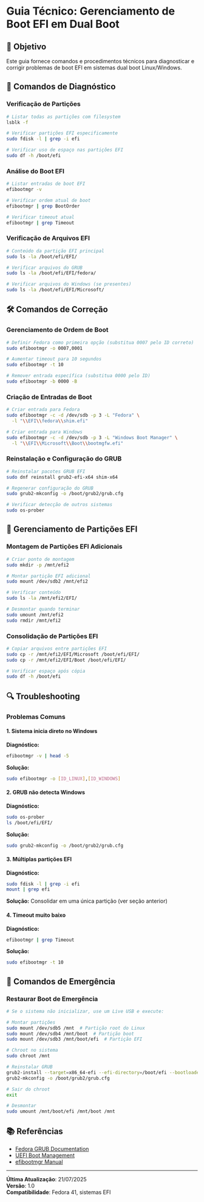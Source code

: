 # Guia Técnico: Gerenciamento de Boot EFI em Dual Boot

## 🎯 Objetivo

Este guia fornece comandos e procedimentos técnicos para diagnosticar e corrigir problemas de boot EFI em sistemas dual boot Linux/Windows.

## 🔧 Comandos de Diagnóstico

### Verificação de Partições
```bash
# Listar todas as partições com filesystem
lsblk -f

# Verificar partições EFI especificamente
sudo fdisk -l | grep -i efi

# Verificar uso de espaço nas partições EFI
sudo df -h /boot/efi
```

### Análise do Boot EFI
```bash
# Listar entradas de boot EFI
efibootmgr -v

# Verificar ordem atual de boot
efibootmgr | grep BootOrder

# Verificar timeout atual
efibootmgr | grep Timeout
```

### Verificação de Arquivos EFI
```bash
# Conteúdo da partição EFI principal
sudo ls -la /boot/efi/EFI/

# Verificar arquivos do GRUB
sudo ls -la /boot/efi/EFI/fedora/

# Verificar arquivos do Windows (se presentes)
sudo ls -la /boot/efi/EFI/Microsoft/
```

## 🛠️ Comandos de Correção

### Gerenciamento de Ordem de Boot
```bash
# Definir Fedora como primeira opção (substitua 0007 pelo ID correto)
sudo efibootmgr -o 0007,0001

# Aumentar timeout para 10 segundos
sudo efibootmgr -t 10

# Remover entrada específica (substitua 0000 pelo ID)
sudo efibootmgr -b 0000 -B
```

### Criação de Entradas de Boot
```bash
# Criar entrada para Fedora
sudo efibootmgr -c -d /dev/sdb -p 3 -L "Fedora" \
  -l "\\EFI\\fedora\\shim.efi"

# Criar entrada para Windows
sudo efibootmgr -c -d /dev/sdb -p 3 -L "Windows Boot Manager" \
  -l "\\EFI\\Microsoft\\Boot\\bootmgfw.efi"
```

### Reinstalação e Configuração do GRUB
```bash
# Reinstalar pacotes GRUB EFI
sudo dnf reinstall grub2-efi-x64 shim-x64

# Regenerar configuração do GRUB
sudo grub2-mkconfig -o /boot/grub2/grub.cfg

# Verificar detecção de outros sistemas
sudo os-prober
```

## 📁 Gerenciamento de Partições EFI

### Montagem de Partições EFI Adicionais
```bash
# Criar ponto de montagem
sudo mkdir -p /mnt/efi2

# Montar partição EFI adicional
sudo mount /dev/sdb2 /mnt/efi2

# Verificar conteúdo
sudo ls -la /mnt/efi2/EFI/

# Desmontar quando terminar
sudo umount /mnt/efi2
sudo rmdir /mnt/efi2
```

### Consolidação de Partições EFI
```bash
# Copiar arquivos entre partições EFI
sudo cp -r /mnt/efi2/EFI/Microsoft /boot/efi/EFI/
sudo cp -r /mnt/efi2/EFI/Boot /boot/efi/EFI/

# Verificar espaço após cópia
sudo df -h /boot/efi
```

## 🔍 Troubleshooting

### Problemas Comuns

#### 1. Sistema inicia direto no Windows
**Diagnóstico:**
```bash
efibootmgr -v | head -5
```

**Solução:**
```bash
sudo efibootmgr -o [ID_LINUX],[ID_WINDOWS]
```

#### 2. GRUB não detecta Windows
**Diagnóstico:**
```bash
sudo os-prober
ls /boot/efi/EFI/
```

**Solução:**
```bash
sudo grub2-mkconfig -o /boot/grub2/grub.cfg
```

#### 3. Múltiplas partições EFI
**Diagnóstico:**
```bash
sudo fdisk -l | grep -i efi
mount | grep efi
```

**Solução:** Consolidar em uma única partição (ver seção anterior)

#### 4. Timeout muito baixo
**Diagnóstico:**
```bash
efibootmgr | grep Timeout
```

**Solução:**
```bash
sudo efibootmgr -t 10
```

## 🚨 Comandos de Emergência

### Restaurar Boot de Emergência
```bash
# Se o sistema não inicializar, use um Live USB e execute:

# Montar partições
sudo mount /dev/sdb5 /mnt  # Partição root do Linux
sudo mount /dev/sdb4 /mnt/boot  # Partição boot
sudo mount /dev/sdb3 /mnt/boot/efi  # Partição EFI

# Chroot no sistema
sudo chroot /mnt

# Reinstalar GRUB
grub2-install --target=x86_64-efi --efi-directory=/boot/efi --bootloader-id=fedora
grub2-mkconfig -o /boot/grub2/grub.cfg

# Sair do chroot
exit

# Desmontar
sudo umount /mnt/boot/efi /mnt/boot /mnt
```

## 📚 Referências

- [Fedora GRUB Documentation](https://docs.fedoraproject.org/en-US/fedora/latest/system-administrators-guide/kernel-module-driver-configuration/Working_with_the_GRUB_2_Boot_Loader/)
- [UEFI Boot Management](https://wiki.archlinux.org/title/Unified_Extensible_Firmware_Interface)
- [efibootmgr Manual](https://linux.die.net/man/8/efibootmgr)

---
**Última Atualização**: 21/07/2025  
**Versão**: 1.0  
**Compatibilidade**: Fedora 41, sistemas EFI
